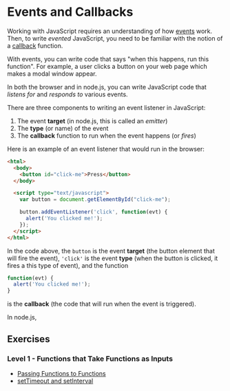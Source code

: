 # Events and Callbacks

Working with JavaScript requires an understanding of how
[events](http://glossary.codeunion.io/event) work. Then, to write _evented_
JavaScript, you need to be familiar with the notion of a
[callback](http://glossary.codeunion.io/callback) function.

With events, you can write code that says "when this happens, run this
function". For example, a user clicks a button on your web page which makes a
modal window appear.

In both the browser and in node.js, you can write JavaScript code that _listens
for_ and _responds to_ various events.

There are three components to writing an event listener in JavaScript:

1. The event **target** (in node.js, this is called an _emitter_)
2. The **type** (or name) of the event
3. The **callback** function to run when the event happens (or _fires_)

Here is an example of an event listener that would run in the browser:

```html
<html>
  <body>
    <button id="click-me">Press</button>
  </body>

  <script type="text/javascript">
    var button = document.getElementById("click-me");

    button.addEventListener('click', function(evt) {
      alert('You clicked me!');
    });
  </script>
</html>
```

In the code above, the `button` is the event **target** (the button element that
will fire the event), `'click'` is the event **type** (when the button is
clicked, it fires a this type of event), and the function

```javascript
function(evt) {
  alert('You clicked me!');
}
```

is the **callback** (the code that will run when the event is triggered).

In node.js,

## Exercises

### Level 1 - Functions that Take Functions as Inputs

* [Passing Functions to Functions](passing_functions_to_functions)
* [setTimeout and setInterval](settimeout_and_setinterval)
